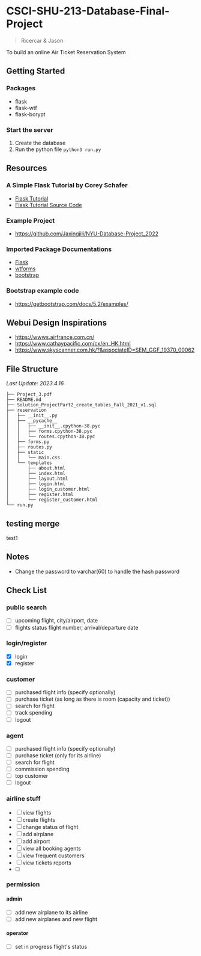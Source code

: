 # CSCI-SHU-213-Database-Final-Project
> Ricercar & Jason

 To build an online Air Ticket Reservation System

## Getting Started
### Packages
* flask
* flask-wtf
* flask-bcrypt

### Start the server
1. Create the database
2. Run the python file ``python3 run.py``

## Resources
### A Simple Flask Tutorial by Corey Schafer
* [Flask Tutorial](https://www.youtube.com/playlist?list=PL-osiE80TeTs4UjLw5MM6OjgkjFeUxCYH)
* [Flask Tutorial Source Code](https://github.com/CoreyMSchafer/code_snippets/tree/master/Python/Flask_Blog)

### Example Project
* https://github.com/Jaxingjili/NYU-Database-Project_2022

### Imported Package Documentations
* [Flask](https://flask.palletsprojects.com/en/2.0.x/)
* [wtforms](https://wtforms.readthedocs.io/en/3.0.x/)
* [bootstrap](https://getbootstrap.com/docs/5.3/getting-started/introduction/)

### Bootstrap example code
* https://getbootstrap.com/docs/5.2/examples/

## Webui Design Inspirations
* https://wwws.airfrance.com.cn/
* https://www.cathaypacific.com/cx/en_HK.html
* https://www.skyscanner.com.hk/?&associateID=SEM_GGF_19370_00062

## File Structure
*Last Update: 2023.4.16*
```
├── Project_3.pdf
├── README.md
├── Solution_ProjectPart2_create_tables_Fall_2021_v1.sql
├── reservation
│   ├── __init__.py
│   ├── __pycache__
│   │   ├── __init__.cpython-38.pyc
│   │   ├── forms.cpython-38.pyc
│   │   └── routes.cpython-38.pyc
│   ├── forms.py
│   ├── routes.py
│   ├── static
│   │   └── main.css
│   └── templates
│       ├── about.html
│       ├── index.html
│       ├── layout.html
│       ├── login.html
│       ├── login_customer.html
│       ├── register.html
│       └── register_customer.html
└── run.py
```

## testing merge
test1

## Notes
* Change the password to varchar(60) to handle the hash password


## Check List
### public search
- [ ] upcoming flight, city/airport, date
- [ ] flights status flight number, arrival/departure date

### login/register
- [x] login
- [x] register

### customer
- [ ] purchased flight info (specify optionally) 
- [ ] purchase ticket (as long as there is room (capacity and ticket))
- [ ] search for flight
- [ ] track spending
- [ ] logout
### agent
- [ ] purchased flight info (specify optionally) 
- [ ] purchase ticket (only for its airline)
- [ ] search for flight
- [ ] commission spending
- [ ] top customer
- [ ] logout
### airline stuff
- [ ] view flights
- [ ] create flights
- [ ] change status of flight
- [ ] add airplane
- [ ] add airport
- [ ] view all booking agents
- [ ] view frequent customers
- [ ] view tickets reports
- [ ] 

### permission
#### admin
- [ ] add new airplane to its airline
- [ ] add new airplanes and new flight
#### operator
- [ ] set in progress flight's status